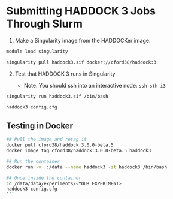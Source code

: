 # Submitting HADDOCK 3 Jobs Through Slurm

1. Make a Singularity image from the HADDOCKer image.

```bash
module load singularity

singularity pull haddock3.sif docker://cford38/haddock:3
```

2. Test that HADDOCK 3 runs in Singularity

    - Note: You should ssh into an interactive node: `ssh sth-i3`

```bash
singularity run haddock3.sif /bin/bash

haddock3 config.cfg
```


## Testing in Docker
````bash
## Pull the image and retag it
docker pull cford38/haddock:3.0.0-beta.5
docker image tag cford38/haddock:3.0.0-beta.5 haddock3

## Run the container
docker run -v .:/data --name haddock3 -it haddock3 /bin/bash

## Once inside the container
cd /data/data/experiments/<YOUR EXPERIMENT>
haddock3 config.cfg
```